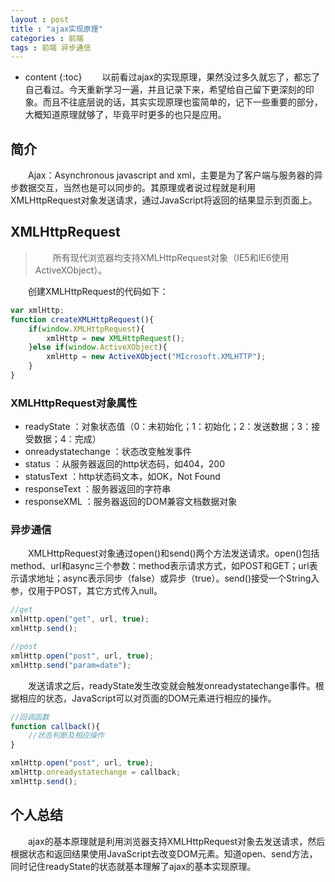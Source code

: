 ```yaml
---
layout : post
title : "ajax实现原理"
categories : 前端
tags : 前端 异步通信
---
```

* content
{:toc}
　　以前看过ajax的实现原理，果然没过多久就忘了，都忘了自己看过。今天重新学习一遍，并且记录下来，希望给自己留下更深刻的印象。而且不往底层说的话，其实实现原理也蛮简单的，记下一些重要的部分，大概知道原理就够了，毕竟平时更多的也只是应用。




## 简介

　　Ajax：Asynchronous javascript and xml，主要是为了客户端与服务器的异步数据交互，当然也是可以同步的。其原理或者说过程就是利用XMLHttpRequest对象发送请求，通过JavaScript将返回的结果显示到页面上。

## XMLHttpRequest

>　　所有现代浏览器均支持XMLHttpRequest对象（IE5和IE6使用ActiveXObject）。

　　创建XMLHttpRequest的代码如下：

```js
var xmlHttp;
function createXMLHttpRequest(){
	if(window.XMLHttpRequest){
		xmlHttp = new XMLHttpRequest();
	}else if(window.ActiveXObject){
		xmlHttp = new ActiveXObject("MIcrosoft.XMLHTTP");
	}
}
```

### XMLHttpRequest对象属性

* readyState ：对象状态值（0：未初始化；1：初始化；2：发送数据；3：接受数据；4：完成） 
* onreadystatechange ：状态改变触发事件
* status ：从服务器返回的http状态码，如404，200
* statusText ：http状态码文本，如OK，Not Found
* responseText ：服务器返回的字符串
* responseXML ：服务器返回的DOM兼容文档数据对象

### 异步通信

　　XMLHttpRequest对象通过open()和send()两个方法发送请求。open()包括method、url和async三个参数：method表示请求方式，如POST和GET；url表示请求地址；async表示同步（false）或异步（true）。send()接受一个String入参，仅用于POST，其它方式传入null。

```js
//get
xmlHttp.open("get", url, true);
xmlHttp.send();

//post
xmlHttp.open("post", url, true);
xmlHttp.send("param=date");
```

　　发送请求之后，readyState发生改变就会触发onreadystatechange事件。根据相应的状态，JavaScript可以对页面的DOM元素进行相应的操作。

```js
//回调函数
function callback(){
	//状态判断及相应操作
}

xmlHttp.open("post", url, true);
xmlHttp.onreadystatechange = callback;
xmlHttp.send();
```

## 个人总结

　　ajax的基本原理就是利用浏览器支持XMLHttpRequest对象去发送请求，然后根据状态和返回结果使用JavaScript去改变DOM元素。知道open、send方法，同时记住readyState的状态就基本理解了ajax的基本实现原理。